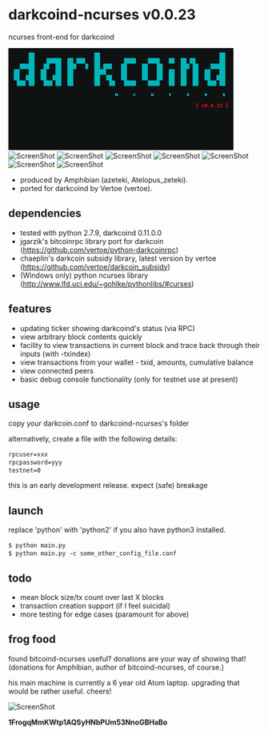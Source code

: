 darkcoind-ncurses v0.0.23
=========================

ncurses front-end for darkcoind

![ScreenShot](/screenshots/darkcoind-ncurses-splash.png)
![ScreenShot](/screenshots/bitcoind-ncurses-monitor.png)
![ScreenShot](/screenshots/bitcoind-ncurses-block.png)
![ScreenShot](/screenshots/bitcoind-ncurses-tx.png)
![ScreenShot](/screenshots/bitcoind-ncurses-peers.png)
![ScreenShot](/screenshots/bitcoind-ncurses-wallet.png)
![ScreenShot](/screenshots/bitcoind-ncurses-net.png)
![ScreenShot](/screenshots/bitcoind-ncurses-console.png)

* produced by Amphibian (azeteki, Atelopus_zeteki).
* ported for darkcoind by Vertoe (vertoe).


dependencies
------------

* tested with python 2.7.9, darkcoind 0.11.0.0
* jgarzik's bitcoinrpc library port for darkcoin (https://github.com/vertoe/python-darkcoinrpc)
* chaeplin's darkcoin subsidy library, latest version by vertoe (https://github.com/vertoe/darkcoin_subsidy)
* (Windows only) python ncurses library (http://www.lfd.uci.edu/~gohlke/pythonlibs/#curses)


features
--------

* updating ticker showing darkcoind's status (via RPC)
* view arbitrary block contents quickly
* facility to view transactions in current block and trace back through their inputs (with -txindex)
* view transactions from your wallet - txid, amounts, cumulative balance
* view connected peers
* basic debug console functionality (only for testnet use at present)


usage
-----

copy your darkcoin.conf to darkcoind-ncurses's folder

alternatively, create a file with the following details:
```
rpcuser=xxx
rpcpassword=yyy
testnet=0
```

this is an early development release. expect (safe) breakage


launch
------

replace 'python' with 'python2' if you also have python3 installed.
```
$ python main.py
$ python main.py -c some_other_config_file.conf
```


todo
----

* mean block size/tx count over last X blocks
* transaction creation support (if I feel suicidal)
* more testing for edge cases (paramount for above)


frog food
---------

found bitcoind-ncurses useful? donations are your way of showing that! (donations for Amphibian, author of bitcoind-ncurses, of course.)

his main machine is currently a 6 year old Atom laptop. upgrading that would be rather useful. cheers!

![ScreenShot](/screenshots/donation-qr.png)

**1FrogqMmKWtp1AQSyHNbPUm53NnoGBHaBo**
